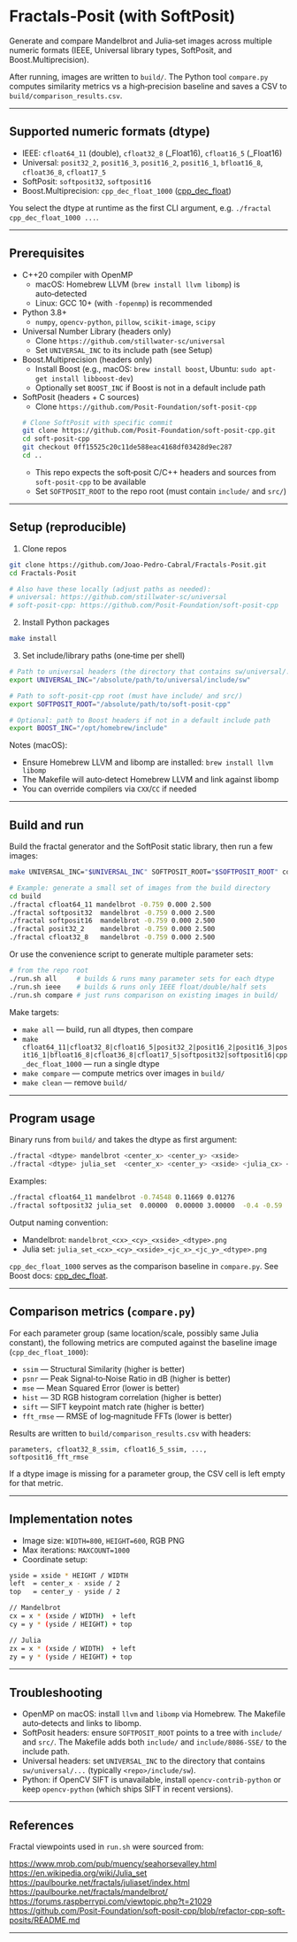 # Fractals‑Posit (with SoftPosit)

Generate and compare Mandelbrot and Julia‑set images across multiple numeric formats (IEEE, Universal library types, SoftPosit, and Boost.Multiprecision).

After running, images are written to `build/`. The Python tool `compare.py` computes similarity metrics vs a high‑precision baseline and saves a CSV to `build/comparison_results.csv`.

---

## Supported numeric formats (dtype)

- IEEE: `cfloat64_11` (double), `cfloat32_8` (\_Float16), `cfloat16_5` (\_Float16)
- Universal: `posit32_2`, `posit16_3`, `posit16_2`, `posit16_1`, `bfloat16_8`, `cfloat36_8`, `cfloat17_5`
- SoftPosit: `softposit32`, `softposit16`
- Boost.Multiprecision: `cpp_dec_float_1000` ([cpp_dec_float](https://www.boost.org/doc/libs/1_77_0/libs/multiprecision/doc/html/boost_multiprecision/tut/floats/cpp_dec_float.html))

You select the dtype at runtime as the first CLI argument, e.g. `./fractal cpp_dec_float_1000 ...`.

---

## Prerequisites

- C++20 compiler with OpenMP
  - macOS: Homebrew LLVM (`brew install llvm libomp`) is auto‑detected
  - Linux: GCC 10+ (with `-fopenmp`) is recommended
- Python 3.8+
  - `numpy`, `opencv‑python`, `pillow`, `scikit‑image`, `scipy`
- Universal Number Library (headers only)
  - Clone `https://github.com/stillwater-sc/universal`
  - Set `UNIVERSAL_INC` to its include path (see Setup)
- Boost.Multiprecision (headers only)
  - Install Boost (e.g., macOS: `brew install boost`, Ubuntu: `sudo apt-get install libboost-dev`)
  - Optionally set `BOOST_INC` if Boost is not in a default include path
- SoftPosit (headers + C sources)
  - Clone `https://github.com/Posit-Foundation/soft-posit-cpp`
  ``` bash
  # Clone SoftPosit with specific commit
  git clone https://github.com/Posit-Foundation/soft-posit-cpp.git
  cd soft-posit-cpp
  git checkout 0ff15525c20c11de588eac4168df03428d9ec287
  cd ..
  ```
  - This repo expects the soft‑posit C/C++ headers and sources from `soft-posit-cpp` to be available
  - Set `SOFTPOSIT_ROOT` to the repo root (must contain `include/` and `src/`)

---

## Setup (reproducible)

1. Clone repos

```bash
git clone https://github.com/Joao-Pedro-Cabral/Fractals-Posit.git
cd Fractals-Posit

# Also have these locally (adjust paths as needed):
# universal: https://github.com/stillwater-sc/universal
# soft-posit-cpp: https://github.com/Posit-Foundation/soft-posit-cpp
```

2. Install Python packages

```bash
make install
```

3. Set include/library paths (one‑time per shell)

```bash
# Path to universal headers (the directory that contains sw/universal/...)
export UNIVERSAL_INC="/absolute/path/to/universal/include/sw"

# Path to soft-posit-cpp root (must have include/ and src/)
export SOFTPOSIT_ROOT="/absolute/path/to/soft-posit-cpp"

# Optional: path to Boost headers if not in a default include path
export BOOST_INC="/opt/homebrew/include"
```

Notes (macOS):

- Ensure Homebrew LLVM and libomp are installed: `brew install llvm libomp`
- The Makefile will auto‑detect Homebrew LLVM and link against libomp
- You can override compilers via `CXX`/`CC` if needed

---

## Build and run

Build the fractal generator and the SoftPosit static library, then run a few images:

```bash
make UNIVERSAL_INC="$UNIVERSAL_INC" SOFTPOSIT_ROOT="$SOFTPOSIT_ROOT" compile

# Example: generate a small set of images from the build directory
cd build
./fractal cfloat64_11 mandelbrot -0.759 0.000 2.500
./fractal softposit32  mandelbrot -0.759 0.000 2.500
./fractal softposit16  mandelbrot -0.759 0.000 2.500
./fractal posit32_2    mandelbrot -0.759 0.000 2.500
./fractal cfloat32_8   mandelbrot -0.759 0.000 2.500
```

Or use the convenience script to generate multiple parameter sets:

```bash
# from the repo root
./run.sh all     # builds & runs many parameter sets for each dtype
./run.sh ieee    # builds & runs only IEEE float/double/half sets
./run.sh compare # just runs comparison on existing images in build/
```

Make targets:

- `make all` — build, run all dtypes, then compare
- `make cfloat64_11|cfloat32_8|cfloat16_5|posit32_2|posit16_2|posit16_3|posit16_1|bfloat16_8|cfloat36_8|cfloat17_5|softposit32|softposit16|cpp_dec_float_1000` — run a single dtype
- `make compare` — compute metrics over images in `build/`
- `make clean` — remove `build/`

---

## Program usage

Binary runs from `build/` and takes the dtype as first argument:

```bash
./fractal <dtype> mandelbrot <center_x> <center_y> <xside>
./fractal <dtype> julia_set  <center_x> <center_y> <xside> <julia_cx> <julia_cy>
```

Examples:

```bash
./fractal cfloat64_11 mandelbrot -0.74548 0.11669 0.01276
./fractal softposit32 julia_set  0.00000  0.00000 3.00000  -0.4 -0.59
```

Output naming convention:

- Mandelbrot: `mandelbrot_<cx>_<cy>_<xside>_<dtype>.png`
- Julia set: `julia_set_<cx>_<cy>_<xside>_<jc_x>_<jc_y>_<dtype>.png`

`cpp_dec_float_1000` serves as the comparison baseline in `compare.py`. See Boost docs: [cpp_dec_float](https://www.boost.org/doc/libs/1_77_0/libs/multiprecision/doc/html/boost_multiprecision/tut/floats/cpp_dec_float.html).

---

## Comparison metrics (`compare.py`)

For each parameter group (same location/scale, possibly same Julia constant), the following metrics are computed against the baseline image (`cpp_dec_float_1000`):

- `ssim` — Structural Similarity (higher is better)
- `psnr` — Peak Signal‑to‑Noise Ratio in dB (higher is better)
- `mse` — Mean Squared Error (lower is better)
- `hist` — 3D RGB histogram correlation (higher is better)
- `sift` — SIFT keypoint match rate (higher is better)
- `fft_rmse` — RMSE of log‑magnitude FFTs (lower is better)

Results are written to `build/comparison_results.csv` with headers:

```
parameters, cfloat32_8_ssim, cfloat16_5_ssim, ..., softposit16_fft_rmse
```

If a dtype image is missing for a parameter group, the CSV cell is left empty for that metric.

---

## Implementation notes

- Image size: `WIDTH=800`, `HEIGHT=600`, RGB PNG
- Max iterations: `MAXCOUNT=1000`
- Coordinate setup:

```bash
yside = xside * HEIGHT / WIDTH
left  = center_x - xside / 2
top   = center_y - yside / 2

// Mandelbrot
cx = x * (xside / WIDTH)  + left
cy = y * (yside / HEIGHT) + top

// Julia
zx = x * (xside / WIDTH)  + left
zy = y * (yside / HEIGHT) + top
```

---

## Troubleshooting

- OpenMP on macOS: install `llvm` and `libomp` via Homebrew. The Makefile auto‑detects and links to libomp.
- SoftPosit headers: ensure `SOFTPOSIT_ROOT` points to a tree with `include/` and `src/`. The Makefile adds both `include/` and `include/8086‑SSE/` to the include path.
- Universal headers: set `UNIVERSAL_INC` to the directory that contains `sw/universal/...` (typically `<repo>/include/sw`).
- Python: if OpenCV SIFT is unavailable, install `opencv-contrib-python` or keep `opencv-python` (which ships SIFT in recent versions).

---

## References

Fractal viewpoints used in `run.sh` were sourced from:

<https://www.mrob.com/pub/muency/seahorsevalley.html>
<https://en.wikipedia.org/wiki/Julia_set>
<https://paulbourke.net/fractals/juliaset/index.html>
<https://paulbourke.net/fractals/mandelbrot/>
<https://forums.raspberrypi.com/viewtopic.php?t=21029>
<https://github.com/Posit-Foundation/soft-posit-cpp/blob/refactor-cpp-soft-posits/README.md>

---
